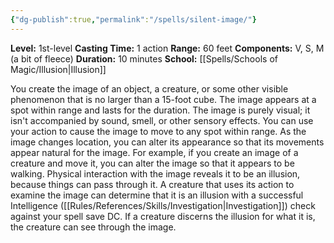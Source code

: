 ```yaml
---
{"dg-publish":true,"permalink":"/spells/silent-image/"}
---
```


**Level:** 1st-level
**Casting Time:** 1 action
**Range:** 60 feet
**Components:** V, S, M (a bit of fleece)
**Duration:** 10 minutes
**School:** [[Spells/Schools of Magic/Illusion\|Illusion]]

You create the image of an object, a creature, or some other visible phenomenon that is no larger than a 15-foot cube. The image appears at a spot within range and lasts for the duration. The image is purely visual; it isn't accompanied by sound, smell, or other sensory effects.
You can use your action to cause the image to move to any spot within range. As the image changes location, you can alter its appearance so that its movements appear natural for the image. For example, if you create an image of a creature and move it, you can alter the image so that it appears to be walking.
Physical interaction with the image reveals it to be an illusion, because things can pass through it. A creature that uses its action to examine the image can determine that it is an illusion with a successful Intelligence ([[Rules/References/Skills/Investigation\|Investigation]]) check against your spell save DC. If a creature discerns the illusion for what it is, the creature can see through the image.